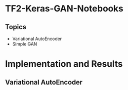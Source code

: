 # TF2-Keras-GAN-Notebooks

## Topics

- Variational AutoEncoder
- Simple GAN

# Implementation and Results

## Variational AutoEncoder

